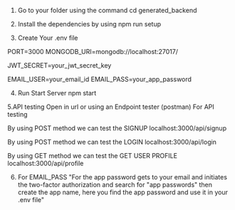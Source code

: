 1. Go to your folder using the command
cd generated_backend

2. Install the dependencies by using 
npm run setup

3. Create Your .env file

PORT=3000
MONGODB_URI=mongodb://localhost:27017/

JWT_SECRET=your_jwt_secret_key

EMAIL_USER=your_email_id
EMAIL_PASS=your_app_password

4. Run
Start Server
npm start

5.API testing
Open in url or using an Endpoint tester (postman)
For API testing

By using POST method we can test the SIGNUP
localhost:3000/api/signup

By using POST method we can test the LOGIN
localhost:3000/api/login

By using GET method we can test the GET USER PROFILE
localhost:3000/api/profile

6. For EMAIL_PASS
"For the app password gets to your email and initiates the two-factor authorization 
and search for "app passwords" then create the app name, here you find the app password and use it in your .env file"
